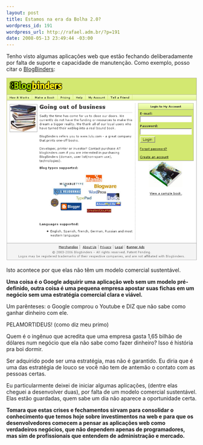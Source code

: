 ```yaml
--- 
layout: post
title: Estamos na era da Bolha 2.0?
wordpress_id: 191
wordpress_url: http://rafael.adm.br/?p=191
date: 2008-05-13 23:49:44 -03:00
---
```

Tenho visto algumas aplicações web que estão fechando deliberadamente por falta de suporte e capacidade de manutenção. Como exemplo, posso citar o <a href="http://blogbinders.com/">BlogBinders</a>:

<img class="alignnone size-full wp-image-192" title="blogbinderscom" src="/wp-content/uploads/2008/05/blogbinderscom.png" alt="BlogBinders - Fechado." />

Isto acontece por que elas não têm um modelo comercial sustentável.

<strong>Uma coisa é o Google adquirir uma aplicação web sem um modelo pré-definido, outra coisa é uma pequena empresa apostar suas fichas em um negócio sem uma estratégia comercial clara e viável.</strong>

Um parênteses: o Google comprou o Youtube e DIZ que não sabe como ganhar dinheiro com ele.

PELAMORTIDEUS! (como diz meu primo)

Quem é o ingênuo que acredita que uma empresa gasta 1,65 bilhão de dólares num negócio que ela não sabe como fazer dinheiro? Isso é história pra boi dormir.

Ser adquirido pode ser uma estratégia, mas não é garantido. Eu diria que é uma das estratégia de louco se você não tem de antemão o contato com as pessoas certas.

Eu particularmente deixei de iniciar algumas aplicações, (dentre elas cheguei a desenvolver duas), por falta de um modelo comercial sustentável. Elas estão guardadas, quem sabe um dia não aparece a oportunidade certa.

<strong>Tomara que estas crises e fechamentos sirvam para consolidar o conhecimento que temos hoje sobre investimentos na web e para que os desenvolvedores comecem a pensar as aplicações web como verdadeiros negócios, que não dependem apenas de programadores, mas sim de profissionais que entendem de administração e mercado.</strong>
